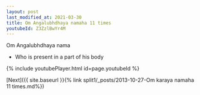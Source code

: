 ```yaml
---
layout: post
last_modified_at: 2021-03-30
title: Om Angalubhdhaya namaha 11 times
youtubeId: Z3ZzlBwYr4M
---
```

 
 
Om Angalubhdhaya nama 
 
 -  Who is present in a part of his body 
 
  
 
  
 
 
 
 
 
 


{% include youtubePlayer.html id=page.youtubeId %}
 
[Next]({{ site.baseurl }}{% link  split1/_posts/2013-10-27-Om karaya namaha 11 times.md%})
 
